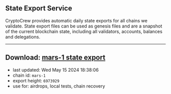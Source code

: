 ## State Export Service
CryptoCrew provides automatic daily state exports for all chains we validate. State export files can be used as genesis files and are a snapshot of the current blockchain state, including all validators, accounts, balances and delegations.

---
**Download: [mars-1 state export](https://dl-eu2.ccvalidators.com/SERVICE/mars/mars-1_export_6973929.json)**
---

- last updated: Wed May 15 2024 18:38:06
- chain id: `mars-1`
- export height: `6973929`
- use for: airdrops, local tests, chain recovery
